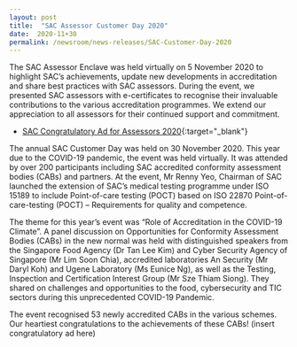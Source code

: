 ```yaml
---
layout: post
title:  "SAC Assessor Customer Day 2020"
date:  2020-11+30
permalink: /newsroom/news-releases/SAC-Customer-Day-2020
---
```


The SAC Assessor Enclave was held virtually on 5 November 2020 to highlight SAC’s achievements, update new developments in accreditation and share best practices with SAC assessors. During the event, we presented SAC assessors with e-certificates to recognise their invaluable contributions to the various accreditation programmes. We extend our appreciation to all assessors for their continued support and commitment.

* [SAC Congratulatory Ad for Assessors 2020](/files/documents/SAC-Congratulatory-ad-for-assessors-2020-final.pdf){:target="_blank"}


The annual SAC Customer Day was held on 30 November 2020. This year due to the COVID-19 pandemic, the event was held virtually. It was attended by over 200 participants including SAC accredited conformity assessment bodies (CABs) and partners. At the event, Mr Renny Yeo, Chairman of SAC launched the extension of SAC’s medical testing programme under ISO 15189 to include Point-of-care testing (POCT) based on ISO 22870 Point-of-care-testing (POCT) – Requirements for quality and competence.
 
The theme for this year’s event was “Role of Accreditation in the COVID-19 Climate”. A panel discussion on Opportunities for Conformity Assessment Bodies (CABs) in the new normal was held with distinguished speakers from the Singapore Food Agency (Dr Tan Lee Kim) and Cyber Security Agency of Singapore (Mr Lim Soon Chia), accredited laboratories An Security (Mr Daryl Koh) and Ugene Laboratory (Ms Eunice Ng), as well as the Testing, Inspection and Certification Interest Group (Mr Sze Thiam Siong). They shared on challenges and opportunities to the food, cybersecurity and TIC sectors during this unprecedented COVID-19 Pandemic.
 


 
The event recognised 53 newly accredited CABs in the various schemes. Our heartiest congratulations to the achievements of these CABs!
(insert congratulatory ad here)


